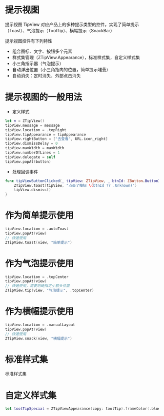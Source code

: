 # 提示视图
提示视图 TipView 对应产品上的多种提示类型的控件，实现了简单提示（Toast）、气泡提示（ToolTip）、横幅提示（SnackBar）

提示视图控件有下列特性
- 组合图标、文字、按钮多个元素
- 样式集管理（ZTipView.Appearance），标准样式集，自定义样式集
- 小三角指示器（气泡提示）
- 自动弹出位置（小三角指向的位置，简单提示堆叠）
- 自动消失：定时消失，外部点击消失

# 提示视图的一般用法
* 定义样式
``` swift
let v = ZTipView()
tipView.message = message
tipView.location = .topRight
tipView.tipAppearance = tipAppearance
tipView.rightButton = ["去查看", URL.icon_right]
tipView.dismissDelay = 0
tipView.maxWidth = maxWidth
tipView.numberOfLines = 1
tipView.delegate = self
tipView.popAt(button)
```
* 处理回调事件
``` swift
func tipViewButtonClicked(_ tipView: ZTipView, _ btnId: ZButton.ButtonId?) {
    ZTipView.toast(tipView, "点击了按钮 \(btnId ?? .Unknown)")
    tipView.dismiss()
}
```

# 作为简单提示使用
``` swift
tipView.location = .autoToast
tipView.popAt(view)
// 快速使用
ZTipView.toast(view, "简单提示")
```

# 作为气泡提示使用
``` swift
tipView.location = .topCenter
tipView.popAt(view)
// 快速使用，需要明确指定小箭头位置
ZTipView.tip(view, "气泡提示", .topCenter)
```

# 作为横幅提示使用
``` swift
tipView.location = .manualLayout
tipView.popAt(view)
// 快速使用
ZTipView.snack(view, "横幅提示")
```

# 标准样式集
标准样式集

# 自定义样式集
``` swift
let toolTipSpecial = ZTipViewAppearance(copy: toolTip).frameColor(.blue_600)
```
